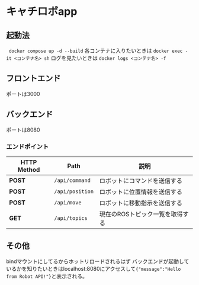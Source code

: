 # キャチロボapp
## 起動法
``` docker compose up -d --build```
各コンテナに入りたいときは
```docker exec -it <コンテナ名> sh```
ログを見たいときは
```docker logs <コンテナ名> -f```

## フロントエンド
ポートは3000
## バックエンド
ポートは8080
### エンドポイント
| HTTP Method | Path            | 説明 |
| ----------- | --------------- | ------------------------------------ |
| **POST**    | `/api/command`  | ロボットにコマンドを送信する |
| **POST**    | `/api/position` | ロボットに位置情報を送信する |
| **POST**    | `/api/move`     | ロボットに移動指示を送信する |
| **GET**     | `/api/topics`   | 現在のROSトピック一覧を取得する|


## その他
bindマウントにしてるからホットリロードされるはず
バックエンドが起動しているかを知りたいときはlocalhost:8080にアクセスして```{"message":"Hello from Robot API!"}```と表示される。